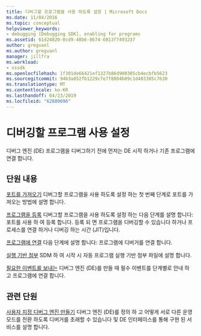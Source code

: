 ```yaml
---
title: 디버그할 프로그램을 사용 하도록 설정 | Microsoft Docs
ms.date: 11/04/2016
ms.topic: conceptual
helpviewer_keywords:
- debugging [Debugging SDK], enabling for programs
ms.assetid: 61d24820-0cd9-48b6-8674-6813f7493237
author: gregvanl
ms.author: gregvanl
manager: jillfra
ms.workload:
- vssdk
ms.openlocfilehash: 1f301de66421ef1327b86d900305cb4ecbfb5623
ms.sourcegitcommit: 94b3a052fb1229c7e7f8804b09c1d403385c7630
ms.translationtype: MT
ms.contentlocale: ko-KR
ms.lasthandoff: 04/23/2019
ms.locfileid: "62889696"
---
```

# <a name="enable-a-program-to-be-debugged"></a>디버깅할 프로그램 사용 설정
디버그 엔진 (DE) 프로그램을 디버그하기 전에 먼저는 DE 시작 하거나 기존 프로그램에 연결 합니다.

## <a name="in-this-section"></a>단원 내용
 [포트를 가져오기](../../extensibility/debugger/getting-a-port.md) 디버그할 프로그램을 사용 하도록 설정 하는 첫 번째 단계로 포트를 가져오는 방법에 설명 합니다.

 [프로그램을 등록](../../extensibility/debugger/registering-the-program.md) 디버그할 프로그램을 사용 하도록 설정 하는 다음 단계를 설명 합니다: 포트를 사용 하 여 등록 합니다. 등록 되 면 프로그램을 디버깅할 수 있습니다 하거나 프로세스를 연결 하거나 디버깅 하는 시간 (JIT)입니다.

 [프로그램에 연결](../../extensibility/debugger/attaching-to-the-program.md) 다음 단계에 설명 합니다: 프로그램에 디버거를 연결 합니다.

 [실행 기반 첨부](../../extensibility/debugger/launch-based-attachment.md) SDM 하 여 시작 시 자동 프로그램 실행 기반 첨부 파일에 설명 합니다.

 [필요한 이벤트를 보내는](../../extensibility/debugger/sending-the-required-events.md) 디버그 엔진 (DE)를 만들 때 필수 이벤트를 단계별로 안내 하 고 프로그램에 연결 합니다.

## <a name="related-sections"></a>관련 단원
 [사용자 지정 디버그 엔진 만들기](../../extensibility/debugger/creating-a-custom-debug-engine.md) 디버그 엔진 (DE)를 정의 하 고 어떻게 서로 다른 운영 모드를 전환 하도록 디버거를 초래할 수 있습니다 및 DE 인터페이스를 통해 구현 된 서비스를 설명 합니다.